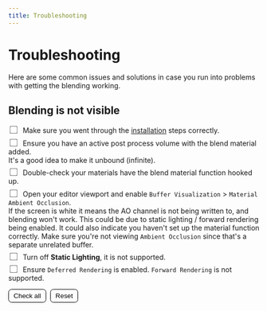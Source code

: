 ```yaml
---
title: Troubleshooting
---
```


# Troubleshooting

Here are some common issues and solutions in case you run into problems with getting the blending working.

## Blending is not visible

[//]: # (1. Make sure you went through the installation steps correctly.)

[//]: # (2. Ensure you have an active post process volume with the blend material added.)

[//]: # (   It's a good idea to make it unbound &#40;infinite&#41;.)

[//]: # (3. Double-check your materials have the blend material function hooked up.)

[//]: # (4. Open your editor viewport and enable `Buffer Visualization` > `Material Ambient Occlusion`.)

[//]: # (   If the )

[//]: # (5. Turn off **Static Lighting**.)

[//]: # (6. Ensure `Deferred Rendering` is enabled. `Forward Rendering` is not supported.)

[//]: # (-----)

[//]: # (<input type="checkbox" id="option1" name="options" value="value1">)
[//]: # (<label for="option1">Make sure you went through the installation steps correctly.</label>)

[//]: # (-----)

<div class="ue-checklist" data-checklist-id="ue-autoblend-setup">
  <ul>
    <li>
      <label>
        <input type="checkbox" id="ue-c1">
        Make sure you went through the <a href="/autoblend/#setup">installation</a> steps correctly.
      </label>
    </li>
    <li>
      <label>
        <input type="checkbox" id="ue-c2">
        Ensure you have an active post process volume with the blend material added.<br>
        It's a good idea to make it unbound (infinite).
      </label>
    </li>
    <li>
      <label>
        <input type="checkbox" id="ue-c3">
        Double-check your materials have the blend material function hooked up.
      </label>
    </li>
    <li>
      <label>
        <input type="checkbox" id="ue-c4">
        Open your editor viewport and enable <code>Buffer Visualization</code> &gt; <code>Material Ambient Occlusion</code>.<br>
        If the screen is white it means the AO channel is not being written to, and blending won't work.
        This could be due to static lighting / forward rendering being enabled.
        It could also indicate you haven't set up the material function correctly.
        Make sure you're not viewing <code>Ambient Occlusion</code> since that's a separate unrelated buffer.
      </label>
    </li>
    <li>
      <label>
        <input type="checkbox" id="ue-c5">
        Turn off <strong>Static Lighting</strong>, it is not supported.
      </label>
    </li>
    <li>
      <label>
        <input type="checkbox" id="ue-c6">
        Ensure <code>Deferred Rendering</code> is enabled. <code>Forward Rendering</code> is not supported.
      </label>
    </li>
  </ul>

  <div class="ue-actions">
    <button type="button" class="ue-btn" data-action="check-all">Check all</button>
    <button type="button" class="ue-btn" data-action="reset">Reset</button>
  </div>
</div>

<style>
.ue-checklist ul { list-style: none; padding-left: 0; }
.ue-checklist li { margin: .4rem 0; }
.ue-checklist input[type="checkbox"] { margin-right: .5rem; transform: scale(1.2); }
.ue-actions { margin-top: .75rem; display: flex; gap: .5rem; flex-wrap: wrap; }
.ue-btn { cursor: pointer; border: 1px solid currentColor; background: transparent; padding: .3rem .6rem; border-radius: .4rem; }
</style>

<script>
(function () {
  const NAMESPACE = "ue-checklist";
  const checklists = document.querySelectorAll(".ue-checklist");

  checklists.forEach(root => {
    const id = root.dataset.checklistId || "default";
    const key = (cbId) => `${NAMESPACE}:${location.pathname}:${id}:${cbId}`;
    const boxes = root.querySelectorAll('input[type="checkbox"]');

    // restore saved state
    boxes.forEach(cb => {
      const saved = localStorage.getItem(key(cb.id));
      if (saved !== null) cb.checked = saved === "1";
      cb.addEventListener("change", () => {
        localStorage.setItem(key(cb.id), cb.checked ? "1" : "0");
      });
    });

    // actions
    root.querySelectorAll(".ue-btn").forEach(btn => {
      btn.addEventListener("click", () => {
        const action = btn.dataset.action;
        if (action === "check-all") {
          boxes.forEach(cb => { cb.checked = true; localStorage.setItem(key(cb.id), "1"); });
        } else if (action === "reset") {
          boxes.forEach(cb => { cb.checked = false; localStorage.removeItem(key(cb.id)); });
        }
      });
    });
  });
})();
</script>
